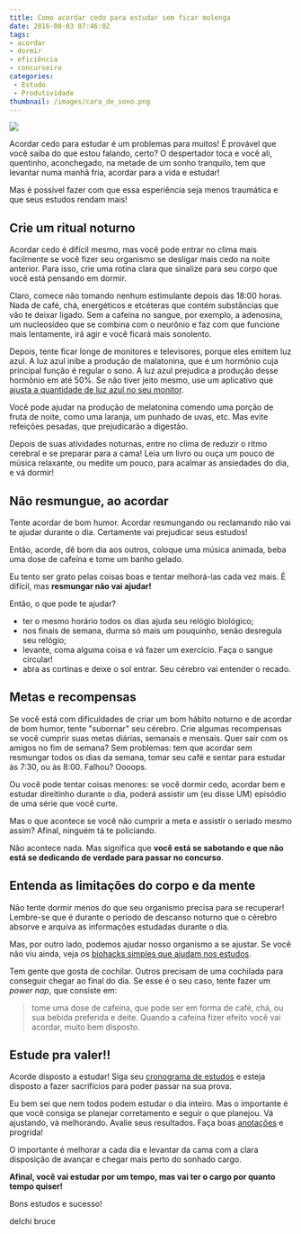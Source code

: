 ```yaml
---
title: Como acordar cedo para estudar sem ficar molenga
date: 2016-08-03 07:46:02
tags:
- acordar
- dormir
- eficiência
- concurseiro
categories:
 - Estudo
 - Produtividade
thumbnail: /images/cara_de_sono.png
---
```


![](/images/cara_de_sono.png)

Acordar cedo para estudar é um problemas para muitos! É provável que você saiba do que estou falando, certo? O despertador toca e você ali, quentinho, aconchegado, na metade de um sonho tranquilo, tem que levantar numa manhã fria, acordar para a vida e estudar!

Mas é possível fazer com que essa esperiência seja menos traumática e que seus estudos rendam mais!

<!-- more -->

## Crie um ritual noturno

Acordar cedo é difícil mesmo, mas você pode entrar no clima mais facilmente se você fizer seu organismo se desligar mais cedo na noite anterior. Para isso, crie uma rotina clara que sinalize para seu corpo que você está pensando em dormir.

Claro, comece não tomando nenhum estimulante depois das 18:00 horas. Nada de café, chá, energéticos e etcéteras que contém substâncias que vão te deixar ligado. Sem a cafeína no sangue, por exemplo, a adenosina, um nucleosídeo que se combina com o neurônio e faz com que funcione mais lentamente, irá agir e você ficará mais sonolento.

Depois, tente ficar longe de monitores e televisores, porque eles emitem luz azul. A luz azul inibe a produção de malatonina, que é um hormônio cuja principal função é regular o sono. A luz azul prejudica a produção desse hormônio em até 50%. Se não tiver jeito mesmo, use um aplicativo que [ajusta a quantidade de luz azul no seu monitor](https://justgetflux.com).

Você pode ajudar na produção de melatonina comendo uma porção de fruta de noite, como uma laranja, um punhado de uvas, etc. Mas evite refeições pesadas, que prejudicarão a digestão.

Depois de suas atividades noturnas, entre no clima de reduzir o ritmo cerebral e se preparar para a cama! Leia um livro ou ouça um pouco de música relaxante, ou medite um pouco, para acalmar as ansiedades do dia, e vá dormir!

## Não resmungue, ao acordar

Tente acordar de bom humor. Acordar resmungando ou reclamando não vai te ajudar durante o dia. Certamente vai prejudicar seus estudos!

Então, acorde, dê bom dia aos outros, coloque uma música animada, beba uma dose de cafeína e tome um banho gelado.

Eu tento ser grato pelas coisas boas e tentar melhorá-las cada vez mais. É difícil, mas **resmungar não vai ajudar!**

Então, o que pode te ajudar?
- ter o mesmo horário todos os dias ajuda seu relógio biológico;
- nos finais de semana, durma só mais um pouquinho, senão desregula seu relógio;
- levante, coma alguma coisa e vá fazer um exercício. Faça o sangue circular!
- abra as cortinas e deixe o sol entrar. Seu cérebro vai entender o recado.

## Metas e recompensas

Se você está com dificuldades de criar um bom hábito noturno e de acordar de bom humor, tente "subornar" seu cérebro. Crie algumas recompensas se você cumprir suas metas diárias, semanais e mensais. Quer sair com os amigos no fim de semana? Sem problemas: tem que acordar sem resmungar todos os dias da semana, tomar seu café e sentar para estudar às 7:30, ou às 8:00. Falhou? Oooops.

Ou você pode tentar coisas menores: se você dormir cedo, acordar bem e estudar direitinho durante o dia, poderá assistir um (eu disse UM) episódio de uma série que você curte.

Mas o que acontece se você não cumprir a meta e assistir o seriado mesmo assim? Afinal, ninguém tá te policiando.

Não acontece nada. Mas significa que **você está se sabotando e que não está se dedicando de verdade para passar no concurso**.

## Entenda as limitações do corpo e da mente

Não tente dormir menos do que seu organismo precisa para se recuperar! Lembre-se que é durante o período de descanso noturno que o cérebro absorve e arquiva as informações estudadas durante o dia.

Mas, por outro lado, podemos ajudar nosso organismo a se ajustar. Se você não viu ainda, veja os [biohacks simples que ajudam nos estudos](/2016/07/26/biohacks-que-vao-fazer-seu-cerebro-ser-uma-maquina-de-estudar/).

Tem gente que gosta de cochilar. Outros precisam de uma cochilada para conseguir chegar ao final do dia. Se esse é o seu caso, tente fazer um _power nap_, que consiste em:

> tome uma dose de cafeína, que pode ser em forma de café, chá, ou sua bebida preferida e deite. Quando a cafeína fizer efeito você vai acordar, muito bem disposto.

## Estude pra valer!!
Acorde disposto a estudar! Siga seu [cronograma de estudos](/2016/06/12/cronograma/) e esteja disposto a fazer sacrifícios para poder passar na sua prova.

Eu bem sei que nem todos podem estudar o dia inteiro. Mas o importante é que você consiga se planejar corretamento e seguir o que planejou. Vá ajustando, vá melhorando.
Avalie seus resultados. Faça boas [anotações](/2016/05/24/Notas/) e progrida!

O importante é melhorar a cada dia e levantar da cama com a clara disposição de avançar e chegar mais perto do sonhado cargo.

**Afinal, você vai estudar por um tempo, mas vai ter o cargo por quanto tempo quiser!**

Bons estudos e sucesso!

delchi bruce
